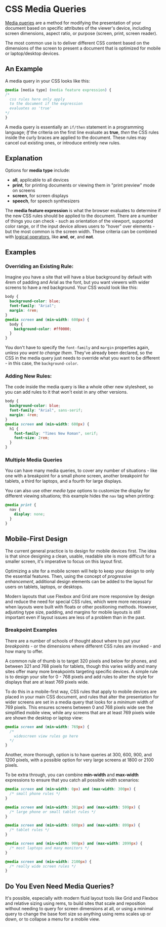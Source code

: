 # CSS Media Queries

[Media
queries](https://developer.mozilla.org/en-US/docs/Web/CSS/Media_Queries/Using_media_queries)
are a method for modifying the presentation of your document based on specific
attributes of the viewer's device, including screen dimensions, aspect ratio,
or purpose (screen, print, screen reader).

The most common use is to deliver different CSS content based on the dimensions
of the screen to present a document that is optimized for mobile or
laptop/desktop devices.


## An Example

A media query in your CSS looks like this:

```css
@media [media type] (media feature expression) {
/* 
  css rules here only apply
  to the document if the expression 
  evaluates as 'true'
*/
}
```

A media query is essentially an `if/then` statement in a programming
language; _If_ the criteria on the first line evaluate as __true__, _then_ the
CSS rules inside the curly braces are applied to the document. These rules may 
cancel out existing ones, or introduce entirely new rules.



## Explanation

Options for __media type__ include:
- __all__, applicable to all devices
- __print__, for printing documents or viewing them in "print preview" mode on screens
- __screen__, for screen displays
- __speech__, for speech synthesizers

The __media feature expression__ is what the browser evaluates to determine if
the new CSS rules should be applied to the document. There are a number of
things you can check - such as orientation of the viewport, supported color
range, or if the input device allows users to "hover" over elements - but the
most common is the screen width. These criteria can be combined with [logical
operators](https://css-tricks.com/logic-in-media-queries/), like __and__,
__or__, and __not__.




## Examples



### Overriding an Existing Rule:

Imagine you have a site that will have a blue background by default with 4rem
of padding and Arial as the font, but you want viewers with wider screens to
have a red background. Your CSS would look like this:

```css
body {
  background-color: blue;
  font-family: "Arial";
  margin: 4rem;
}
@media screen and (min-width: 600px) {
  body {
    background-color: #ff0000;
  }
}
```


You don't have to specify the `font-family` and `margin` properties again, _unless you  want to
change them_. They've already been declared, so the CSS in the media query just
needs to override what you want to be different \- in this case, the
`background-color`.


### Adding New Rules:

The code inside the media query is like a whole other new stylesheet, so you can add rules to it that
won't exist in any other versions.

```css
body {
  background-color: blue;
  font-family: "Arial", sans-serif;
  margin: 4rem;
}
@media screen and (min-width: 600px) {
  h1 {
    font-family: "Times New Roman", serif;
    font-size: 2rem;
  }
}
```


### Multiple Media Queries

You can have many media queries, to cover any number of situations - like one
with a breakpoint for a small phone screen, another breakpoint for tablets, a
third for laptops, and a fourth for large displays.


You can also use other _media type_ options to customize the display for
different viewing situations; this example hides the `nav` tag when
printing:

```css
@media print {
  nav {
    display: none;
  }
}
```



## Mobile-First Design

The current general practice is to design for mobile devices first. The idea is
that since designing a clean, usable, readable site is more difficult for a
smaller screen, it's imperative to focus on this layout first. 

Optimizing a site for a mobile screen will help to keep your design to only the
essential features. Then, using the concept of *progressive enhancement*,
additional design elements can be added to the layout for users on tablets,
laptops, or desktops.

Modern layouts that use Flexbox and Grid are more responsive by design and
reduce the need for special CSS rules, which were more necessary when layouts
were built with floats or other positioning methods. However, adjusting type
size, padding, and margins for mobile layouts is still important even if layout
issues are less of a problem than in the past.


### Breakpoint Examples

There are a number of schools of thought about where to put your *breakpoints*
\- or the dimensions where different CSS rules are invoked - and how many to
offer.

A common rule of thumb is to target 320 pixels and below for phones, and
between 321 and 768 pixels for tablets, though this varies wildly and many
sites offer many more breakpoints targeting specific devices. A simple rule is
to design your site for 0 - 768 pixels and add rules to alter the style for
displays that are at least 769 pixels wide. 

To do this in a mobile-first way, CSS rules that apply to mobile devices are
placed in your main CSS document, and rules that alter the presentation for
wider screens are set in a media query that looks for a _minimum_ width of 769
pixels. This ensures screens between 0 and 768 pixels wide see the simplified
mobile view, while any screens that are at least 769 pixels wide are shown the
desktop or laptop view: 

```css
@media screen and (min-width: 769px) {
  /*
    widescreen view rules go here
  */
}
```


Another, more thorough, option is to have queries at 300, 600, 900,
and 1200 pixels, with a possible option for very large screens at 1800
or 2100 pixels. 

To be extra through, you can combine __min-width__ and __max-width__
expressions to ensure that you catch all possible width scenarios:

```css
@media screen and (min-width: 0px) and (max-width: 300px) {
  /* small phone rules */
}

@media screen and (min-width: 301px) and (max-width: 599px) {
  /* large phone or small tablet rules */
}

@media screen and (min-width: 600px) and (max-width: 899px) {
  /* tablet rules */
}

@media screen and (min-width: 900px) and (max-width: 2099px) {
  /* most laptops and many monitors */
}

@media screen and (min-width: 2100px) {
  /* really wide screen rules */
}
```


## Do You Even Need Media Queries?

It's possible, especially with modern fluid layout tools like Grid and Flexbox
and relative sizing using rems, to build sites that scale and reposition
without needing to query for screen dimensions at all, or using a minimal query
to change the base font size so anything using rems scales up or down, or to
collapse a menu for a mobile view.
